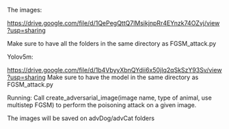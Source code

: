 The images:

  https://drive.google.com/file/d/1QePegQttQ7lMsikjnpRr4EYnzk74OZvj/view?usp=sharing

  Make sure to have all the folders in the same directory as FGSM_attack.py



Yolov5m:

  https://drive.google.com/file/d/1b4VbyyXbnQYdii6x50jIq2qSkSzY93Sv/view?usp=sharing
  Make sure to have the model in the same directory as FGSM_attack.py



Running:
  Call create_adversarial_image(image name, type of animal, use multistep FGSM) to perform the poisoning attack on a given image. 

  The images will be saved on advDog/advCat folders




